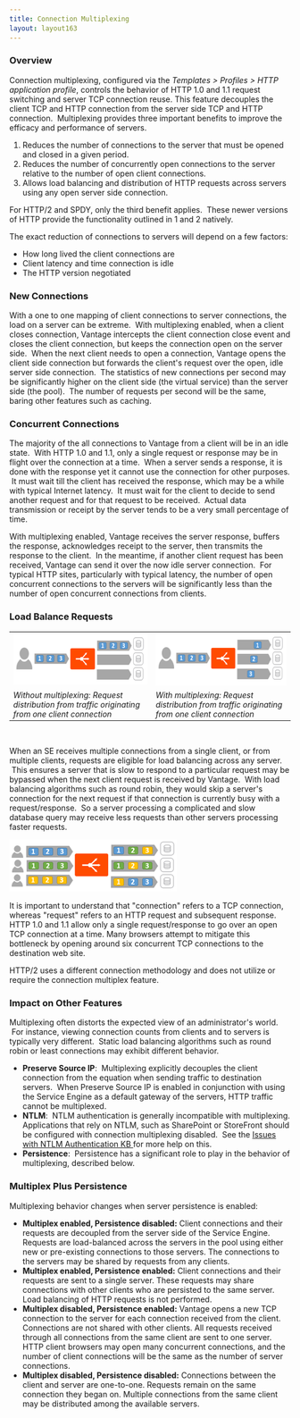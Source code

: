 ```yaml
---
title: Connection Multiplexing
layout: layout163
---
```

### Overview

Connection multiplexing, configured via the *Templates > Profiles > HTTP application profile*, controls the behavior of HTTP 1.0 and 1.1 request switching and server TCP connection reuse. This feature decouples the client TCP and HTTP connection from the server side TCP and HTTP connection.  Multiplexing provides three important benefits to improve the efficacy and performance of servers.
<ol> 
 <li>Reduces the number of connections to the server that must be opened and closed in a given period.</li> 
 <li>Reduces the number of concurrently open connections to the server relative to the number of open client connections.</li> 
 <li>Allows load balancing and distribution of HTTP requests across servers using any open server side connection.</li> 
</ol> 

For HTTP/2 and SPDY, only the third benefit applies.  These newer versions of HTTP provide the functionality outlined in 1 and 2 natively.

The exact reduction of connections to servers will depend on a few factors:

* How long lived the client connections are
* Client latency and time connection is idle
* The HTTP version negotiated 

### New Connections

With a one to one mapping of client connections to server connections, the load on a server can be extreme.  With multiplexing enabled, when a client closes connection, Vantage intercepts the client connection close event and closes the client connection, but keeps the connection open on the server side.  When the next client needs to open a connection, Vantage opens the client side connection but forwards the client's request over the open, idle server side connection.  The statistics of new connections per second may be significantly higher on the client side (the virtual service) than the server side (the pool).  The number of requests per second will be the same, baring other features such as caching.

### Concurrent Connections

The majority of the all connections to Vantage from a client will be in an idle state.  With HTTP 1.0 and 1.1, only a single request or response may be in flight over the connection at a time.  When a server sends a response, it is done with the response yet it cannot use the connection for other purposes.  It must wait till the client has received the response, which may be a while with typical Internet latency.  It must wait for the client to decide to send another request and for that request to be received.  Actual data transmission or receipt by the server tends to be a very small percentage of time.

With multiplexing enabled, Vantage receives the server response, buffers the response, acknowledges receipt to the server, then transmits the response to the client.  In the meantime, if another client request has been received, Vantage can send it over the now idle server connection.  For typical HTTP sites, particularly with typical latency, the number of open concurrent connections to the servers will be significantly less than the number of open concurrent connections from clients.

### Load Balance Requests

<table class=" table table-bordered table-hover">  
<tbody>   
<tr>   
<td><a href="img/Multiplex-1.png"><img class="alignnone size-full wp-image-11473" src="img/Multiplex-1.png" alt="Multiplex-1" width="300" height="91"></a></td>
<td><a href="img/Multiplex-2.png"><img class="alignnone size-medium wp-image-11474" src="img/Multiplex-2.png" alt="Multiplex-2" width="300" height="94"></a></td>
</tr>
<tr>   
<td><em>Without multiplexing:  Request distribution from traffic originating from one client connection</em></td>
<td><em>With multiplexing:  Request distribution from traffic originating from one client connection</em></td>
</tr>
</tbody>
</table> 

 

When an SE receives multiple connections from a single client, or from multiple clients, requests are eligible for load balancing across any server.  This ensures a server that is slow to respond to a particular request may be bypassed when the next client request is received by Vantage.  With load balancing algorithms such as round robin, they would skip a server's connection for the next request if that connection is currently busy with a request/response.  So a server processing a complicated and slow database query may receive less requests than other servers processing faster requests.

<a href="img/Multiplex-3.png"><img class="alignnone size-full wp-image-11479" src="img/Multiplex-3.png" alt="Multiplex-3" width="300" height="93"></a>

It is important to understand that "connection" refers to a TCP connection, whereas "request" refers to an HTTP request and subsequent response. HTTP 1.0 and 1.1 allow only a single request/response to go over an open TCP connection at a time. Many browsers attempt to mitigate this bottleneck by opening around six concurrent TCP connections to the destination web site.

HTTP/2 uses a different connection methodology and does not utilize or require the connection multiplex feature.

### Impact on Other Features

Multiplexing often distorts the expected view of an administrator's world.  For instance, viewing connection counts from clients and to servers is typically very different.  Static load balancing algorithms such as round robin or least connections may exhibit different behavior.

* **Preserve Source IP**:  Multiplexing explicitly decouples the client connection from the equation when sending traffic to destination servers.  When Preserve Source IP is enabled in conjunction with using the Service Engine as a default gateway of the servers, HTTP traffic cannot be multiplexed.
* **NTLM**:  NTLM authentication is generally incompatible with multiplexing. Applications that rely on NTLM, such as SharePoint or StoreFront should be configured with connection multiplexing disabled.  See the <a href="/docs/16.3/issues-with-ntlm-authentication/">Issues with NTLM Authentication KB </a>for more help on this.
* **Persistence**:  Persistence has a significant role to play in the behavior of multiplexing, described below. 

### Multiplex Plus Persistence

Multiplexing behavior changes when server persistence is enabled:

* **Multiplex enabled, Persistence disabled:** Client connections and their requests are decoupled from the server side of the Service Engine. Requests are load-balanced across the servers in the pool using either new or pre-existing connections to those servers. The connections to the servers may be shared by requests from any clients.
* **Multiplex enabled, Persistence enabled:** Client connections and their requests are sent to a single server. These requests may share connections with other clients who are persisted to the same server. Load balancing of HTTP requests is not performed.
* **Multiplex disabled, Persistence enabled:** Vantage opens a new TCP connection to the server for each connection received from the client. Connections are not shared with other clients. All requests received through all connections from the same client are sent to one server. HTTP client browsers may open many concurrent connections, and the number of client connections will be the same as the number of server connections.
* **Multiplex disabled, Persistence disabled:** Connections between the client and server are one-to-one. Requests remain on the same connection they began on. Multiple connections from the same client may be distributed among the available servers. 